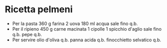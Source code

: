 # Ricetta pelmeni
* Per la pasta
360 g farina
2 uova
180 ml acqua
sale fino q.b.
* Per il ripieno
450 g carne macinata
1 cipolle
1 spicchio d'aglio
sale fino q.b.
pepe q.b.
* Per servire
olio d'oliva q.b.
panna acida q.b.
finocchietto selvatico q.b.
 